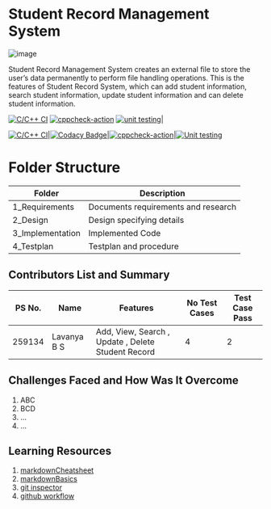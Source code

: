 # Student Record Management System
![image](https://user-images.githubusercontent.com/81295980/114642096-ebf94c80-9cf0-11eb-88c8-e3a865f1cc61.png)


Student Record Management System creates an external file to store the user’s data permanently to perform file handling operations. This is the features of Student Record System, which can add student information, search student information, update student information and can delete student information.



[![C/C++ CI](https://img.shields.io/badge/c%2Fc%2B%2B%20CI-passing-green)](https://github.com/259134lavanyabs/Miniproject_lavanyabs/blob/main/.github/workflows/c-cpp.yml)   [![cppcheck-action](https://img.shields.io/badge/cppcheck--action-passing-green)](https://github.com/259134lavanyabs/Miniproject_lavanyabs/blob/main/.github/workflows/cppcheck.yml)  [![unit testing](https://img.shields.io/badge/unit%20testing-passing-green)](https://github.com/259134lavanyabs/Miniproject_lavanyabs/blob/main/.github/workflows/unit-test.yml)|

[![C/C++ CI](https://img.shields.io/badge/c%2Fc%2B%2B%20CI-passing-green)](https://github.com/259134lavanyabs/Miniproject_lavanyabs/blob/main/.github/workflows/c-cpp.yml)|[![Codacy Badge](https://app.codacy.com/project/badge/Grade/0ae823626e6442828c84ad084fdab090)](https://www.codacy.com/gh/259819/LnT_MiniProject/dashboard?utm_source=github.com&amp;utm_medium=referral&amp;utm_content=259819/LnT_MiniProject&amp;utm_campaign=Badge_Grade)|[![cppcheck-action](https://github.com/259819/LnT_MiniProject/actions/workflows/cppcheck.yml/badge.svg)](https://github.com/259819/LnT_MiniProject/actions/workflows/cppcheck.yml)|[![Unit testing](https://github.com/259819/LnT_MiniProject/actions/workflows/uni-test.yml/badge.svg)](https://github.com/259819/LnT_MiniProject/actions/workflows/uni-test.yml)
# Folder Structure

| Folder | Description |
| ----------- | ----------- |
| 1_Requirements| Documents requirements and research|
| 2_Design | Design specifying details |
| 3_Implementation| Implemented Code |
| 4_Testplan| Testplan and procedure |

## Contributors List and Summary

PS No. |  Name   |    Features    |No Test Cases|Test Case Pass|
-------|---------|----------------|----------------|---------------|
259134 | Lavanya B S  | Add, View, Search , Update , Delete Student Record    | 4 | 2|    
   

## Challenges Faced and How Was It Overcome

1. ABC
2. BCD
3. ...
4. ...

## Learning Resources
1. [markdownCheatsheet](https://github.com/adam-p/markdown-here/wiki/Markdown-Cheatsheet/)
2. [markdownBasics](https://guides.github.com/features/mastering-markdown/)
3. [git inspector](https://github.com/ejwa/gitinspector.git)
4. [github workflow](https://docs.github.com/en/actions/learn-github-action)


